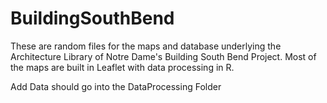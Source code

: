 # BuildingSouthBend

These are random files for the maps and database underlying the Architecture Library of Notre Dame's Building South Bend Project.
Most of the maps are built in Leaflet with data processing in R.

Add Data should go into the DataProcessing Folder
